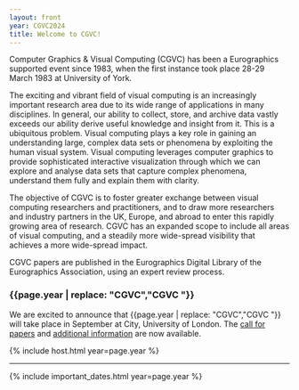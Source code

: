 ```yaml
---
layout: front
year: CGVC2024
title: Welcome to CGVC!
---
```


Computer Graphics & Visual Computing (CGVC) has been a Eurographics supported event since 1983, when the first instance took place 28-29 March 1983 at University of York.

The exciting and vibrant field of visual computing is an increasingly important research area due to its wide range of applications in many disciplines. In general, our ability to collect, store, and archive data vastly exceeds our ability derive useful knowledge and insight from it. This is a ubiquitous problem. Visual computing plays a key role in gaining an understanding large, complex data sets or phenomena by exploiting the human visual system. Visual computing leverages computer graphics to provide sophisticated interactive visualization through which we can explore and analyse data sets that capture complex phenomena, understand them fully and explain them with clarity.
<!-- Visual computing leverages computer graphics in order to provide a visual overview, explore, analyze, and present phenomena which is often very difficult to understand. -->
<!-- Above sentence replaced as it doesn't make sense and suggests that Visual Computing doesn't work "very difficult to understand" -->

The objective of CGVC is to foster greater exchange between visual computing researchers and practitioners, and to draw more researchers and industry partners in the UK, Europe, and abroad to enter this rapidly growing area of research. CGVC has an expanded scope to include all areas of visual computing, and a steadily more wide-spread visibility that achieves a more wide-spread impact.

CGVC papers are published in the Eurographics Digital Library of the Eurographics Association, using an expert review process.

<!-- This section should be updated every year -->

### {{page.year | replace: "CGVC","CGVC "}}

We are excited to announce that {{page.year | replace: "CGVC","CGVC "}} will take place in September at City, University of London. The [call for papers]({{page.year}}/cfp.html) and [additional information]({{page.year}}) are now available.

<!-- End of the section -->

{% include host.html year=page.year %}

<hr>

{% include important_dates.html year=page.year %}
